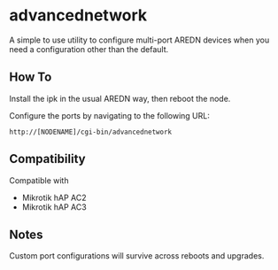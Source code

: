 # advancednetwork

A simple to use utility to configure multi-port AREDN devices when you need a configuration other than the default.

## How To

Install the ipk in the usual AREDN way, then reboot the node.

Configure the ports by navigating to the following URL:

```http://[NODENAME]/cgi-bin/advancednetwork```

## Compatibility

Compatible with
* Mikrotik hAP AC2
* Mikrotik hAP AC3

## Notes

Custom port configurations will survive across reboots and upgrades.
